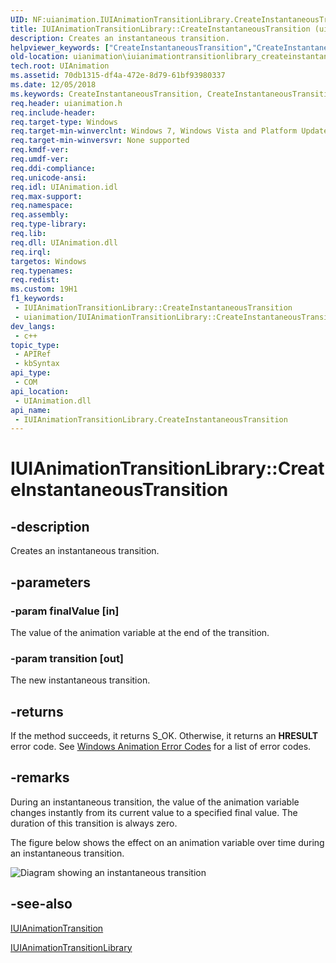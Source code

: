 ```yaml
---
UID: NF:uianimation.IUIAnimationTransitionLibrary.CreateInstantaneousTransition
title: IUIAnimationTransitionLibrary::CreateInstantaneousTransition (uianimation.h)
description: Creates an instantaneous transition.
helpviewer_keywords: ["CreateInstantaneousTransition","CreateInstantaneousTransition method [Windows Animation]","CreateInstantaneousTransition method [Windows Animation]","IUIAnimationTransitionLibrary interface","IUIAnimationTransitionLibrary interface [Windows Animation]","CreateInstantaneousTransition method","IUIAnimationTransitionLibrary.CreateInstantaneousTransition","IUIAnimationTransitionLibrary::CreateInstantaneousTransition","uianimation.iuianimationtransitionlibrary_createinstantaneoustransition","uianimation/IUIAnimationTransitionLibrary::CreateInstantaneousTransition"]
old-location: uianimation\iuianimationtransitionlibrary_createinstantaneoustransition.htm
tech.root: UIAnimation
ms.assetid: 70db1315-df4a-472e-8d79-61bf93980337
ms.date: 12/05/2018
ms.keywords: CreateInstantaneousTransition, CreateInstantaneousTransition method [Windows Animation], CreateInstantaneousTransition method [Windows Animation],IUIAnimationTransitionLibrary interface, IUIAnimationTransitionLibrary interface [Windows Animation],CreateInstantaneousTransition method, IUIAnimationTransitionLibrary.CreateInstantaneousTransition, IUIAnimationTransitionLibrary::CreateInstantaneousTransition, uianimation.iuianimationtransitionlibrary_createinstantaneoustransition, uianimation/IUIAnimationTransitionLibrary::CreateInstantaneousTransition
req.header: uianimation.h
req.include-header: 
req.target-type: Windows
req.target-min-winverclnt: Windows 7, Windows Vista and Platform Update for Windows Vista [desktop apps \| UWP apps]
req.target-min-winversvr: None supported
req.kmdf-ver: 
req.umdf-ver: 
req.ddi-compliance: 
req.unicode-ansi: 
req.idl: UIAnimation.idl
req.max-support: 
req.namespace: 
req.assembly: 
req.type-library: 
req.lib: 
req.dll: UIAnimation.dll
req.irql: 
targetos: Windows
req.typenames: 
req.redist: 
ms.custom: 19H1
f1_keywords:
 - IUIAnimationTransitionLibrary::CreateInstantaneousTransition
 - uianimation/IUIAnimationTransitionLibrary::CreateInstantaneousTransition
dev_langs:
 - c++
topic_type:
 - APIRef
 - kbSyntax
api_type:
 - COM
api_location:
 - UIAnimation.dll
api_name:
 - IUIAnimationTransitionLibrary.CreateInstantaneousTransition
---
```


# IUIAnimationTransitionLibrary::CreateInstantaneousTransition


## -description

Creates an instantaneous transition.

## -parameters

### -param finalValue [in]

The value of the animation variable at the end of the transition.

### -param transition [out]

The new instantaneous transition.

## -returns

If the method succeeds, it returns S_OK. Otherwise, it returns an <b>HRESULT</b> error code. See <a href="https://docs.microsoft.com/windows/desktop/UIAnimation/uianimation-error-codes">Windows Animation Error Codes</a> for a list of error codes.

## -remarks

During an instantaneous transition,
      the value of the animation variable changes instantly from its current value to a specified final value. The duration of this transition is always zero.

The figure below shows the effect on an animation variable over time during an instantaneous transition.

<img alt="Diagram showing an instantaneous transition" src="Images/InstantaneousTransition.png"/>

## -see-also

<a href="https://docs.microsoft.com/windows/desktop/api/uianimation/nn-uianimation-iuianimationtransition">IUIAnimationTransition</a>



<a href="https://docs.microsoft.com/windows/desktop/api/uianimation/nn-uianimation-iuianimationtransitionlibrary">IUIAnimationTransitionLibrary</a>

